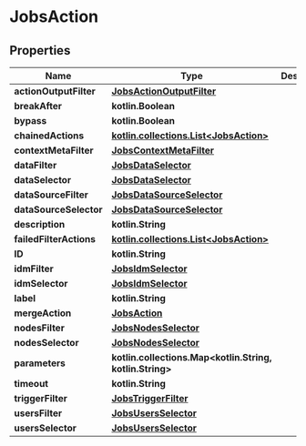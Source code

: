 
# JobsAction

## Properties
| Name | Type | Description | Notes |
| ------------ | ------------- | ------------- | ------------- |
| **actionOutputFilter** | [**JobsActionOutputFilter**](JobsActionOutputFilter.md) |  |  [optional] |
| **breakAfter** | **kotlin.Boolean** |  |  [optional] |
| **bypass** | **kotlin.Boolean** |  |  [optional] |
| **chainedActions** | [**kotlin.collections.List&lt;JobsAction&gt;**](JobsAction.md) |  |  [optional] |
| **contextMetaFilter** | [**JobsContextMetaFilter**](JobsContextMetaFilter.md) |  |  [optional] |
| **dataFilter** | [**JobsDataSelector**](JobsDataSelector.md) |  |  [optional] |
| **dataSelector** | [**JobsDataSelector**](JobsDataSelector.md) |  |  [optional] |
| **dataSourceFilter** | [**JobsDataSourceSelector**](JobsDataSourceSelector.md) |  |  [optional] |
| **dataSourceSelector** | [**JobsDataSourceSelector**](JobsDataSourceSelector.md) |  |  [optional] |
| **description** | **kotlin.String** |  |  [optional] |
| **failedFilterActions** | [**kotlin.collections.List&lt;JobsAction&gt;**](JobsAction.md) |  |  [optional] |
| **ID** | **kotlin.String** |  |  [optional] |
| **idmFilter** | [**JobsIdmSelector**](JobsIdmSelector.md) |  |  [optional] |
| **idmSelector** | [**JobsIdmSelector**](JobsIdmSelector.md) |  |  [optional] |
| **label** | **kotlin.String** |  |  [optional] |
| **mergeAction** | [**JobsAction**](JobsAction.md) |  |  [optional] |
| **nodesFilter** | [**JobsNodesSelector**](JobsNodesSelector.md) |  |  [optional] |
| **nodesSelector** | [**JobsNodesSelector**](JobsNodesSelector.md) |  |  [optional] |
| **parameters** | **kotlin.collections.Map&lt;kotlin.String, kotlin.String&gt;** |  |  [optional] |
| **timeout** | **kotlin.String** |  |  [optional] |
| **triggerFilter** | [**JobsTriggerFilter**](JobsTriggerFilter.md) |  |  [optional] |
| **usersFilter** | [**JobsUsersSelector**](JobsUsersSelector.md) |  |  [optional] |
| **usersSelector** | [**JobsUsersSelector**](JobsUsersSelector.md) |  |  [optional] |

